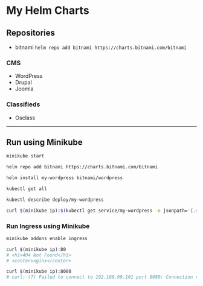 # My Helm Charts

## Repositories

- bitnami `helm repo add bitnami https://charts.bitnami.com/bitnami`

### CMS
- WordPress
- Drupal
- Joomla

### Classifieds
- Osclass


---


## Run using Minikube
```sh
minikube start

helm repo add bitnami https://charts.bitnami.com/bitnami

helm install my-wordpress bitnami/wordpress

kubectl get all

kubectl describe deploy/my-wordpress

curl $(minikube ip):$(kubectl get service/my-wordpress -o jsonpath='{.spec.ports[].nodePort}')
```


### Run Ingress using Minikube
```sh
minikube addons enable ingress

curl $(minikube ip):80
# <h1>404 Not Found</h1>
# <center>nginx</center>

curl $(minikube ip):8080
# curl: (7) Failed to connect to 192.168.99.101 port 8080: Connection refused
```
